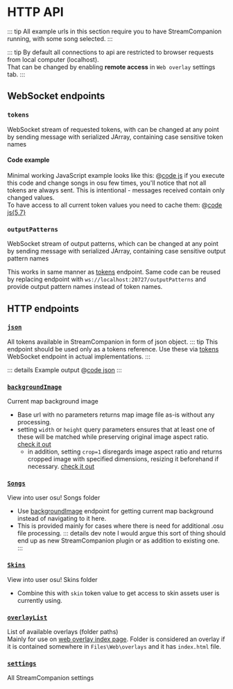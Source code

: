 # HTTP API

::: tip
All example urls in this section require you to have StreamCompanion running, with some song selected.
:::

::: tip
By default all connections to api are restricted to browser requests from local computer (localhost).  
That can be changed by enabling **remote access** in `Web overlay` settings tab.
:::

## WebSocket endpoints

### `tokens`

WebSocket stream of requested tokens, with can be changed at any point by sending message with serialized JArray, containing case sensitive token names

#### Code example

Minimal working JavaScript example looks like this:
@[code js](./apiExamples/minimalWS.js)
if you execute this code and change songs in osu few times, you'll notice that not all tokens are always sent. This is intentional - messages received contain only changed values.  
To have access to all current token values you need to cache them:
@[code js{5,7}](./apiExamples/minimalWSpt2.js)

### `outputPatterns`

WebSocket stream of output patterns, which can be changed at any point by sending message with serialized JArray, containing case sensitive output pattern names

This works in same manner as [tokens](#tokens) endpoint. Same code can be reused by replacing endpoint with `ws://localhost:20727/outputPatterns` and provide output pattern names instead of token names.

## HTTP endpoints

### [`json`](http://localhost:20727/json)

All tokens available in StreamCompanion in form of json object.
::: tip
This endpoint should be used only as a tokens reference. Use these via [tokens](#tokens) WebSocket endpoint in actual implementations.
:::

::: details Example output
@[code json](./apiExamples/exampleSCOutput.json)
:::

### [`backgroundImage`](http://localhost:20727/backgroundImage)

Current map background image

* Base url with no parameters returns map image file as-is without any processing.
* setting `width` or `height` query parameters ensures that at least one of these will be matched while preserving original image aspect ratio. [check it out](http://localhost:20727/backgroundImage?width=500&height=500)
  * in addition, setting `crop=1` disregards image aspect ratio and returns cropped image with specified dimensions, resizing it beforehand if necessary. [check it out](http://localhost:20727/backgroundImage?width=500&height=500&crop=1)

### [`Songs`](http://localhost:20727/Songs)

View into user osu! Songs folder

* Use [backgroundImage](#backgroundImage) endpoint for getting current map background instead of navigating to it here.
* This is provided mainly for cases where there is need for additional .osu file processing.
::: details dev note
I would argue this sort of thing should end up as new StreamCompanion plugin or as addition to existing one.
:::

### [`Skins`](http://localhost:20727/Skins)

View into user osu! Skins folder

* Combine this with `skin` token value to get access to skin assets user is currently using.


### [`overlayList`](http://localhost:20727/overlayList)

List of available overlays (folder paths)  
Mainly for use on [web overlay index page](http://localhost:20727). Folder is considered an overlay if it is contained somewhere in `Files\Web\overlays` and it has `index.html` file.

### [`settings`](http://localhost:20727/settings)

All StreamCompanion settings
